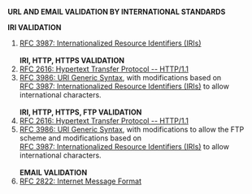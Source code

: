 <b>URL AND EMAIL VALIDATION BY INTERNATIONAL STANDARDS</b>

<b>IRI VALIDATION</b><br/>
1. <a target="_blank" href="http://www.ietf.org/rfc/rfc3987">RFC 3987: Internationalized Resource Identifiers (IRIs)</a>
<br/><br/>
<b>IRI, HTTP, HTTPS VALIDATION</b><br/>
1. <a target="_blank" href="http://www.ietf.org/rfc/rfc2616">RFC 2616: Hypertext Transfer Protocol -- HTTP/1.1</a><br/>
2. <a target="_blank" href="http://www.ietf.org/rfc/rfc3986">RFC 3986: URI Generic Syntax</a>, with modifications based on<br/>
<a target="_blank" href="http://www.ietf.org/rfc/rfc3987">RFC 3987: Internationalized Resource Identifiers (IRIs)</a> to allow international characters.
<br/><br/>
<b>IRI, HTTP, HTTPS, FTP VALIDATION</b><br/>
1. <a target="_blank" href="http://www.ietf.org/rfc/rfc2616">RFC 2616: Hypertext Transfer Protocol -- HTTP/1.1</a><br/>
2. <a target="_blank" href="http://www.ietf.org/rfc/rfc3986">RFC 3986: URI Generic Syntax</a>, with modifications to allow the FTP scheme and modifications based on<br/>
<a target="_blank" href="http://www.ietf.org/rfc/rfc3987">RFC 3987: Internationalized Resource Identifiers (IRIs)</a> to allow international characters.
<br/><br/>
<b>EMAIL VALIDATION</b><br/>
1. <a target="_blank" href="http://www.ietf.org/rfc/rfc2822">RFC 2822: Internet Message Format</a><br/>